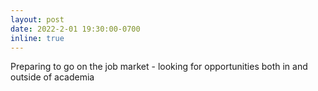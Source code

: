 ```yaml
---
layout: post
date: 2022-2-01 19:30:00-0700
inline: true
---
```


Preparing to go on the job market - looking for opportunities both in and outside of academia
